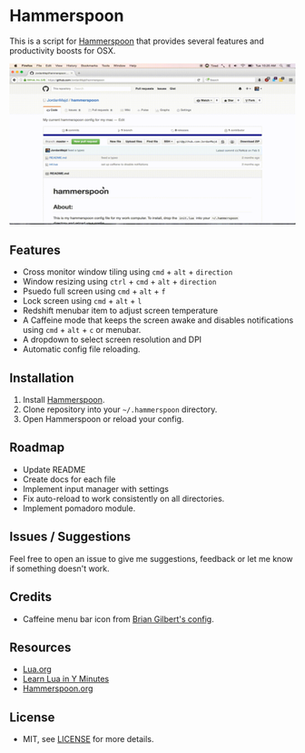 # Hammerspoon

This is a script for [Hammerspoon](https://github.com/Hammerspoon/hammerspoon) that provides several features and productivity boosts for OSX.

![Image of window management](/assets/example.gif)

## Features

 - Cross monitor window tiling using `cmd` + `alt` + `direction`
 - Window resizing using `ctrl` + `cmd` + `alt` + `direction`
 - Psuedo full screen using `cmd` + `alt` + `f`
 - Lock screen using `cmd` + `alt` + `l`
 - Redshift menubar item to adjust screen temperature
 - A Caffeine mode that keeps the screen awake and disables notifications using `cmd` + `alt` + `c` or menubar.
 - A dropdown to select screen resolution and DPI
 - Automatic config file reloading.

## Installation

1. Install [Hammerspoon](https://github.com/Hammerspoon/hammerspoon).
1. Clone repository into your `~/.hammerspoon` directory.
1. Open Hammerspoon or reload your config.

## Roadmap

- Update README
- Create docs for each file
- Implement input manager with settings
- Fix auto-reload to work consistently on all directories.
- Implement pomadoro module.

## Issues / Suggestions

Feel free to open an issue to give me suggestions, feedback or let me know if something doesn't work.

## Credits

- Caffeine menu bar icon from [Brian Gilbert's config](https://github.com/BrianGilbert/.hammerspoon).

## Resources

- [Lua.org](http://www.lua.org/)
- [Learn Lua in Y Minutes](https://learnxinyminutes.com/docs/lua/)
- [Hammerspoon.org](http://www.hammerspoon.org/)

## License

- MIT, see [LICENSE](/LICENSE) for more details.
